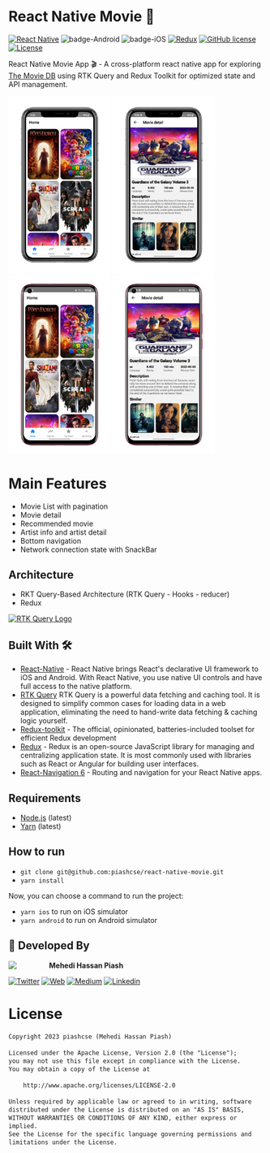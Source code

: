 # React Native Movie 🚀 
[![React Native](https://img.shields.io/badge/React%20Native-v0.76.1-green.svg)](https://facebook.github.io/react-native/)
![badge-Android](https://img.shields.io/badge/Platform-Android-brightgreen)
![badge-iOS](https://img.shields.io/badge/Platform-iOS-lightgray)
[![Redux](https://img.shields.io/badge/Redux-5.0.1-764ABC?logo=redux)](https://redux.js.org/)
[![GitHub license](https://img.shields.io/badge/license-Apache%20License%202.0-blue.svg?style=flat)](https://www.apache.org/licenses/LICENSE-2.0)
<a href="https://github.com/piashcse"><img alt="License" src="https://img.shields.io/static/v1?label=GitHub&message=piashcse&color=C51162"/></a>

React Native Movie App 🎬 - A cross-platform react native app for exploring [The Movie DB](https://www.themoviedb.org) using RTK Query and Redux Toolkit for optimized state and API management.<br>

<p float="left">
  <img width="40%" height="50%" src="https://github.com/piashcse/react-native-movie/blob/main/screenshots/Screenshot_20220514_103102.png" />
  <img width="40%" height="50%" src="https://github.com/piashcse/react-native-movie/blob/main/screenshots/Screenshot_20220514_103440.png" />
  <img width="40%" height="50%" src="https://github.com/piashcse/react-native-movie/blob/main/screenshots/Screenshot_20220514_103130.png" />
  <img width="40%" height="50%" src="https://github.com/piashcse/react-native-movie/blob/main/screenshots/Screenshot_20220514_103631.png" />
</p>

# Main Features
- Movie List with pagination
- Movie detail
- Recommended movie 
- Artist info and artist detail
- Bottom navigation
- Network connection state with SnackBar

## Architecture
  - RKT Query-Based Architecture (RTK Query - Hooks - reducer)
  - Redux
<p float="left"> 
  <a href='https://redux-toolkit.js.org/rtk-query/overview'>
  <img src='https://redux-toolkit.js.org/img/redux-logo-landscape.png' height='50' alt='RTK Query Logo' aria-label='redux-toolkit.js.org/rtk-query' />
</a>
</p>

## Built With 🛠
- [React-Native](https://reactnative.dev/) - React Native brings React's declarative UI framework to iOS and Android. With React Native, you use native UI controls and have full access to the native platform.
- [RTK Query](https://redux-toolkit.js.org/rtk-query/overview) RTK Query is a powerful data fetching and caching tool. It is designed to simplify common cases for loading data in a web application, eliminating the need to hand-write data fetching & caching logic yourself.
- [Redux-toolkit](https://redux-toolkit.js.org/) - The official, opinionated, batteries-included toolset for efficient Redux development
- [Redux](https://redux.js.org/) - Redux is an open-source JavaScript library for managing and centralizing application state. It is most commonly used with libraries such as React or Angular for building user interfaces.
- [React-Navigation 6](https://reactnavigation.org/) - Routing and navigation for your React Native apps.

## Requirements

- [Node.js](https://nodejs.org/) (latest)
- [Yarn](https://yarnpkg.com/) (latest)

## How to run

- `git clone git@github.com:piashcse/react-native-movie.git` 
- `yarn install`

Now, you can choose a command to run the project:

- `yarn ios` to run on iOS simulator
- `yarn android` to run on Android simulator

## 👨 Developed By

<a href="https://twitter.com/piashcse" target="_blank">
  <img src="https://avatars.githubusercontent.com/piashcse" width="80" align="left">
</a>

**Mehedi Hassan Piash**

[![Twitter](https://img.shields.io/badge/-twitter-grey?logo=twitter)](https://twitter.com/piashcse)
[![Web](https://img.shields.io/badge/-web-grey?logo=appveyor)](https://piashcse.github.io/)
[![Medium](https://img.shields.io/badge/-medium-grey?logo=medium)](https://medium.com/@piashcse)
[![Linkedin](https://img.shields.io/badge/-linkedin-grey?logo=linkedin)](https://www.linkedin.com/in/piashcse/)

# License
```
Copyright 2023 piashcse (Mehedi Hassan Piash)

Licensed under the Apache License, Version 2.0 (the "License");
you may not use this file except in compliance with the License.
You may obtain a copy of the License at

    http://www.apache.org/licenses/LICENSE-2.0

Unless required by applicable law or agreed to in writing, software
distributed under the License is distributed on an "AS IS" BASIS,
WITHOUT WARRANTIES OR CONDITIONS OF ANY KIND, either express or implied.
See the License for the specific language governing permissions and
limitations under the License.
```

